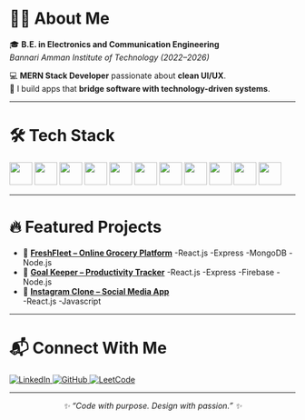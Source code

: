 # 👩‍💻 About Me

🎓 **B.E. in Electronics and Communication Engineering**  
*Bannari Amman Institute of Technology (2022–2026)*

💻 **MERN Stack Developer** passionate about **clean UI/UX**.  
🚀 I build apps that **bridge software with technology-driven systems**.

---

# 🛠️ Tech Stack

<p align="left">
  <img src="https://cdn.jsdelivr.net/gh/devicons/devicon/icons/javascript/javascript-original.svg" width="40" height="40"/>
  <img src="https://cdn.jsdelivr.net/gh/devicons/devicon/icons/c/c-original.svg" width="40" height="40"/>
  <img src="https://cdn.jsdelivr.net/gh/devicons/devicon/icons/java/java-original.svg" width="40" height="40"/>
  <img src="https://cdn.jsdelivr.net/gh/devicons/devicon/icons/react/react-original.svg" width="40" height="40"/>
  <img src="https://cdn.jsdelivr.net/gh/devicons/devicon/icons/nodejs/nodejs-original.svg" width="40" height="40"/>
  <img src="https://cdn.jsdelivr.net/gh/devicons/devicon/icons/express/express-original.svg" width="40" height="40"/>
  <img src="https://cdn.jsdelivr.net/gh/devicons/devicon/icons/mongodb/mongodb-original.svg" width="40" height="40"/>
  <img src="https://cdn.jsdelivr.net/gh/devicons/devicon/icons/mysql/mysql-original.svg" width="40" height="40"/>
  <img src="https://cdn.jsdelivr.net/gh/devicons/devicon/icons/html5/html5-original.svg" width="40" height="40"/>
  <img src="https://cdn.jsdelivr.net/gh/devicons/devicon/icons/css3/css3-original.svg" width="40" height="40"/>
  <img src="https://cdn.jsdelivr.net/gh/devicons/devicon/icons/firebase/firebase-plain.svg" width="40" height="40"/>
</p>


---

# 🔥 Featured Projects

- 🌽 **[FreshFleet – Online Grocery Platform](https://freshfleet.vercel.app)**
         -React.js    -Express    -MongoDB     -Node.js
- 🎯 **[Goal Keeper – Productivity Tracker](https://goalkee.vercel.app/)**
         -React.js    -Express    -Firebase    -Node.js
- 📸 **[Instagram Clone – Social Media App](https://instagram-clone-mauve-seven-17.vercel.app)**  
         -React.js    -Javascript   

---

# 📬 Connect With Me

<p align="left">
  <a href="https://www.linkedin.com/in/deepadharsinik" target="_blank">
    <img src="https://img.shields.io/badge/LinkedIn-0A66C2?style=for-the-badge&logo=linkedin&logoColor=white" alt="LinkedIn" />
  </a>
  <a href="https://github.com/deepadharsini" target="_blank">
    <img src="https://img.shields.io/badge/GitHub-181717?style=for-the-badge&logo=github&logoColor=white" alt="GitHub" />
  </a>
  <a href="https://leetcode.com/u/deepadharsini_1203/" target="_blank">
    <img src="https://img.shields.io/badge/LeetCode-FFA116?style=for-the-badge&logo=leetcode&logoColor=black" alt="LeetCode" />
  </a>
</p>

---

<p align="center"><i>✨ “Code with purpose. Design with passion.” ✨</i></p>
